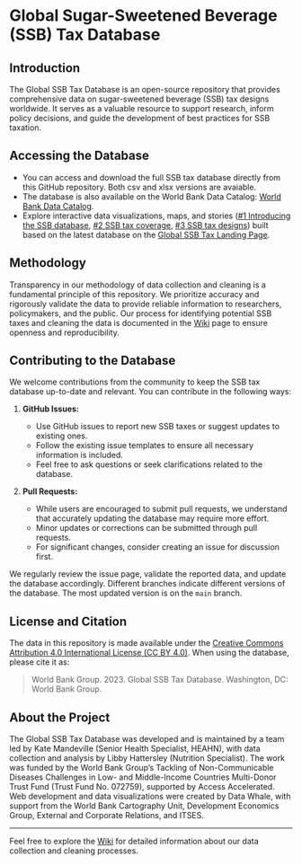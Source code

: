 # Global Sugar-Sweetened Beverage (SSB) Tax Database

## Introduction
The Global SSB Tax Database is an open-source repository that provides comprehensive data on sugar-sweetened beverage (SSB) tax designs worldwide. It serves as a valuable resource to support research, inform policy decisions, and guide the development of best practices for SSB taxation.

## Accessing the Database
- You can access and download the full SSB tax database directly from this GitHub repository. Both csv and xlsx versions are avaiable. 
- The database is also available on the World Bank Data Catalog: [World Bank Data Catalog](https://datacatalog.worldbank.org/search/dataset/0063310).
- Explore interactive data visualizations, maps, and stories ([#1 Introducing the SSB database](https://ssbtax.worldbank.org/story-one), [#2 SSB tax coverage](https://ssbtax.worldbank.org/story-two), [#3 SSB tax designs](https://ssbtax.worldbank.org/story-three)) built based on the latest database on the [Global SSB Tax Landing Page](https://ssbtax.worldbank.org/).

## Methodology
Transparency in our methodology of data collection and cleaning is a fundamental principle of this repository. We prioritize accuracy and rigorously validate the data to provide reliable information to researchers, policymakers, and the public. Our process for identifying potential SSB taxes and cleaning the data is documented in the [Wiki](../../wiki) page to ensure openness and reproducibility.

## Contributing to the Database
We welcome contributions from the community to keep the SSB tax database up-to-date and relevant. You can contribute in the following ways:

1. **GitHub Issues:**
   - Use GitHub issues to report new SSB taxes or suggest updates to existing ones.
   - Follow the existing issue templates to ensure all necessary information is included.
   - Feel free to ask questions or seek clarifications related to the database.

2. **Pull Requests:**
   - While users are encouraged to submit pull requests, we understand that accurately updating the database may require more effort.
   - Minor updates or corrections can be submitted through pull requests.
   - For significant changes, consider creating an issue for discussion first.

We regularly review the issue page, validate the reported data, and update the database accordingly. Different branches indicate different versions of the database. The most updated version is on the `main` branch.


## License and Citation
The data in this repository is made available under the [Creative Commons Attribution 4.0 International License (CC BY 4.0)](https://creativecommons.org/licenses/by/4.0/). When using the database, please cite it as:

>World Bank Group. 2023. Global SSB Tax Database. Washington, DC: World Bank Group.

## About the Project
The Global SSB Tax Database was developed and is maintained by a team led by Kate Mandeville (Senior Health Specialist, HEAHN), with data collection and analysis by Libby Hattersley (Nutrition Specialist). The work was funded by the World Bank Group’s Tackling of Non-Communicable Diseases Challenges in Low- and Middle-Income Countries Multi-Donor Trust Fund (Trust Fund No. 072759), supported by Access Accelerated. Web development and data visualizations were created by Data Whale, with support from the World Bank Cartography Unit, Development Economics Group, External and Corporate Relations, and ITSES.

---

Feel free to explore the [Wiki](../../wiki) for detailed information about our data collection and cleaning processes.
